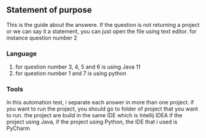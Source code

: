 ## Statement of purpose
This is the guide about the answere.
If the question is not returning a project or we can say it a statement, you can just open the file using text editor.
for instance question number 2

### Language
  1. for question number 3, 4, 5 and 6 is using Java 11
  2. for question number 1 and 7 is using python 

### Tools
In this automation test, i separate each answer in more than one project. 
if you want to run the project, you should go to folder of project that you want to run.
the project are build in the same IDE which is Intellij IDEA if the project using Java,
if the project using Python, the IDE that i used is PyCharm 
